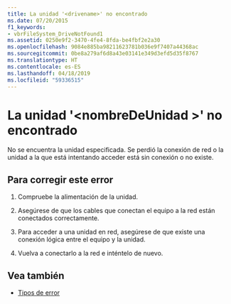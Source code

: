 ```yaml
---
title: La unidad '<drivename>' no encontrado
ms.date: 07/20/2015
f1_keywords:
- vbrFileSystem_DriveNotFound1
ms.assetid: 0250e9f2-3470-4fe4-8fda-be4fbf2e2a30
ms.openlocfilehash: 9084e885ba98211623781b036e9f7407a44368ac
ms.sourcegitcommit: 0be8a279af6d8a43e03141e349d3efd5d35f8767
ms.translationtype: HT
ms.contentlocale: es-ES
ms.lasthandoff: 04/18/2019
ms.locfileid: "59336515"
---
```

# <a name="drive-drivename-not-found"></a>La unidad '\<nombreDeUnidad >' no encontrado
No se encuentra la unidad especificada. Se perdió la conexión de red o la unidad a la que está intentando acceder está sin conexión o no existe.  
  
## <a name="to-correct-this-error"></a>Para corregir este error  
  
1. Compruebe la alimentación de la unidad.  
  
2. Asegúrese de que los cables que conectan el equipo a la red están conectados correctamente.  
  
3. Para acceder a una unidad en red, asegúrese de que existe una conexión lógica entre el equipo y la unidad.  
  
4. Vuelva a conectarlo a la red e inténtelo de nuevo.  
  
## <a name="see-also"></a>Vea también

- [Tipos de error](../../visual-basic/programming-guide/language-features/error-types.md)
